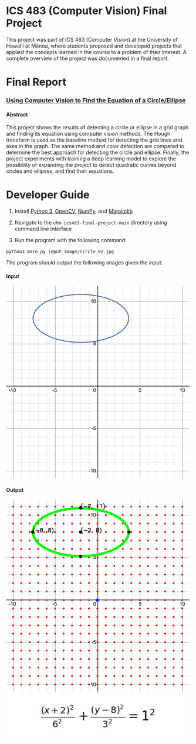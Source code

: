 # ICS 483 (Computer Vision) Final Project

This project was part of ICS 483 (Computer Vision) at the University of Hawaiʻi at Mānoa, where students proposed and developed projects that applied the concepts learned in the course to a problem of their interest. A complete overview of the project was documented in a final report.

# Final Report

### [Using Computer Vision to Find the Equation of a Circle/Ellipse](final-report.pdf)
#### Abstract
This project shows the results of detecting a circle or ellipse in a grid graph and finding its equation using computer vision methods. The Hough transform is used as the baseline method for detecting the grid lines and axes in the graph. The same method and color detection are compared to determine the best approach for detecting the circle and ellipse. Finally, the project experiments with training a deep learning model to explore the possibility of expanding the project to detect quadratic curves beyond circles and ellipses, and find their equations.

# Developer Guide

1. Install [Python 3](https://www.python.org/), [OpenCV](https://opencv.org/), [NumPy](https://numpy.org/), and [Matplotlib](https://matplotlib.org/)

2. Navigate to the `uhm-ics483-final-project-main` directory using command line interface

3. Run the program with the following command:
```
python3 main.py input_image/circle_02.jpg
```
The program should output the following images given the input:

#### Input

<img src="input_image/circle_02.jpg" width="500" alt="Input image"/>

#### Output

<img src="output/output_image/circle_02_output.jpg" width="500" alt="Output image"/>

<img src="output/output_solution/circle_02_solution.jpg" width="500" alt="Output image (solution)"/>
